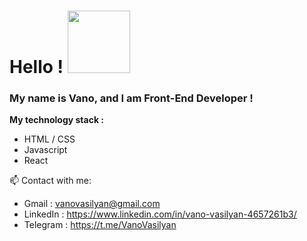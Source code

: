 # Hello ! <img  src="https://d3lqdljps13i2n.cloudfront.net/recursos/134/4317590/imagen_1_1551288870.gif"  width="100px" />

### My name is Vano, and I am Front-End Developer !

**My technology stack :**

* HTML / CSS
* Javascript
* React

📫 Contact with me:

* Gmail : vanovasilyan@gmail.com 
* LinkedIn : https://www.linkedin.com/in/vano-vasilyan-4657261b3/
* Telegram : https://t.me/VanoVasilyan 

